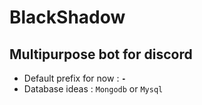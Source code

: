 # BlackShadow
**Multipurpose bot for discord**
----
- Default prefix for now : **`-`**
- Database ideas : `Mongodb` or `Mysql`
